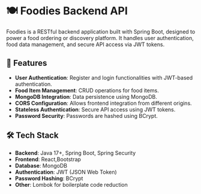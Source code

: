 # 🍽️ Foodies Backend API

Foodies is a RESTful backend application built with Spring Boot, designed to power a food ordering or discovery platform. It handles user authentication, food data management, and secure API access via JWT tokens.

## 🚀 Features

- **User Authentication**: Register and login functionalities with JWT-based authentication.
- **Food Item Management**: CRUD operations for food items.
- **MongoDB Integration**: Data persistence using MongoDB.
- **CORS Configuration**: Allows frontend integration from different origins.
- **Stateless Authentication**: Secure API access using JWT tokens.
- **Password Security**: Passwords are hashed using BCrypt.

## 🛠 Tech Stack

- **Backend**: Java 17+, Spring Boot, Spring Security
- **Frontend**: React,Bootstrap
- **Database**: MongoDB
- **Authentication**: JWT (JSON Web Token)
- **Password Hashing**: BCrypt
- **Other**: Lombok for boilerplate code reduction


